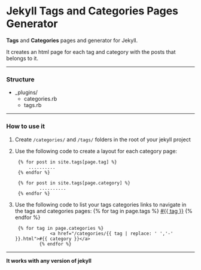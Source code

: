 # Jekyll Tags and Categories Pages Generator


**Tags** and **Categories** pages and generator for Jekyll.

It creates an html page for each tag and category with the posts that belongs to it.

---

### Structure

- _plugins/
	- categories.rb
	- tags.rb

---

### How to use it

1. Create `/categories/` and `/tags/` folders in the root of your jekyll project 

3. Use the following code to create a layout for each category page:

		{% for post in site.tags[page.tag] %}
  			..........
		{% endfor %}

		{% for post in site.tags[page.category] %}
        		..........
		{% endfor %}
	
4. Use the following code to list your tags categories links to navigate in the tags and categories pages:
		{% for tag in page.tags %}
                    <a href="/tags/{{ tag | replace: ' ','-' }}.html">#{{ tag }}</a>
                {% endfor %}

		{% for tag in page.categories %}
                    <a href="/categories/{{ tag | replace: ' ','-' }}.html">#{{ category }}</a>
                {% endfor %}

---

**It works with any version of jekyll**
